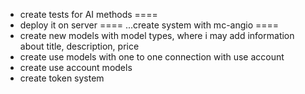 - create tests for AI methods
====
- deploy it on server
====
...create system with mc-angio
====
- create new models with model types, where i may add information about title, description, price
- create use models with one to one connection with use account
- create use account models 
- create token system

